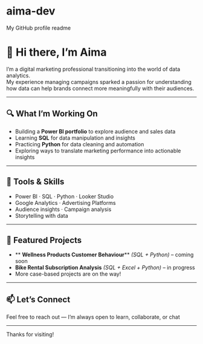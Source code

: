 # aima-dev
My GitHub profile readme
# 👋 Hi there, I’m Aima  

I’m a digital marketing professional transitioning into the world of data analytics.  
My experience managing campaigns sparked a passion for understanding how data can help brands connect more meaningfully with their audiences.

---

## 🔍 What I’m Working On  
- Building a **Power BI portfolio** to explore audience and sales data  
- Learning **SQL** for data manipulation and insights  
- Practicing **Python** for data cleaning and automation  
- Exploring ways to translate marketing performance into actionable insights

---

## 🧰 Tools & Skills  
- Power BI · SQL · Python · Looker Studio  
- Google Analytics · Advertising Platforms  
- Audience insights · Campaign analysis  
- Storytelling with data

---

## 📁 Featured Projects  
- ** **Wellness Products Customer Behaviour**** *(SQL + Python)* – coming soon  
- **Bike Rental Subscription Analysis** *(SQL + Excel + Python)* – in progress  
- More case-based projects are on the way!

---

## 📫 Let’s Connect  
Feel free to reach out — I’m always open to learn, collaborate, or chat

---

Thanks for visiting!
